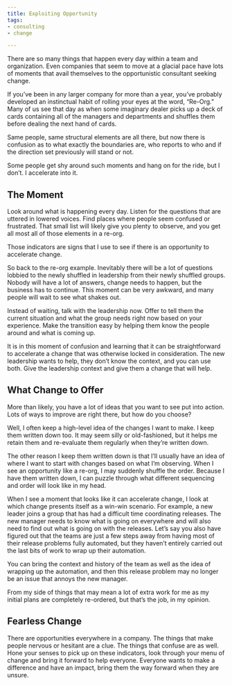 ```yaml
---
title: Exploiting Opportunity
tags:
- consulting
- change

---
```

There are so many things that happen every day within a team and organization. Even companies that seem to move at a glacial pace have lots of moments that avail themselves to the opportunistic consultant seeking change.

If you’ve been in any larger company for more than a year, you’ve probably developed an instinctual habit of rolling your eyes at the word, “Re-Org.” Many of us see that day as when some imaginary dealer picks up a deck of cards containing all of the managers and departments and shuffles them before dealing the next hand of cards.

Same people, same structural elements are all there, but now there is confusion as to what exactly the boundaries are, who reports to who and if the direction set previously will stand or not.

Some people get shy around such moments and hang on for the ride, but I don’t. I accelerate into it.

## The Moment

Look around what is happening every day. Listen for the questions that are uttered in lowered voices. Find places where people seem confused or frustrated. That small list will likely give you plenty to observe, and you get all most all of those elements in a re-org.

Those indicators are signs that I use to see if there is an opportunity to accelerate change.

So back to the re-org example. Inevitably there will be a lot of questions lobbied to the newly shuffled in leadership from their newly shuffled groups. Nobody will have a lot of answers, change needs to happen, but the business has to continue. This moment can be very awkward, and many people will wait to see what shakes out.

Instead of waiting, talk with the leadership now. Offer to tell them the current situation and what the group needs right now based on your experience. Make the transition easy by helping them know the people around and what is coming up.

It is in this moment of confusion and learning that it can be straightforward to accelerate a change that was otherwise locked in consideration. The new leadership wants to help, they don’t know the context, and you can use both. Give the leadership context and give them a change that will help.

## What Change to Offer

More than likely, you have a lot of ideas that you want to see put into action. Lots of ways to improve are right there, but how do you choose?

Well, I often keep a high-level idea of the changes I want to make. I keep them written down too. It may seem silly or old-fashioned, but it helps me retain them and re-evaluate them regularly when they’re written down.

The other reason I keep them written down is that I’ll usually have an idea of where I want to start with changes based on what I’m observing. When I see an opportunity like a re-org, I may suddenly shuffle the order. Because I have them written down, I can puzzle through what different sequencing and order will look like in my head.

When I see a moment that looks like it can accelerate change, I look at which change presents itself as a win-win scenario. For example, a new leader joins a group that has had a difficult time coordinating releases. The new manager needs to know what is going on everywhere and will also need to find out what is going on with the releases. Let’s say you also have figured out that the teams are just a few steps away from having most of their release problems fully automated, but they haven’t entirely carried out the last bits of work to wrap up their automation.

You can bring the context and history of the team as well as the idea of wrapping up the automation, and then this release problem may no longer be an issue that annoys the new manager.

From my side of things that may mean a lot of extra work for me as my initial plans are completely re-ordered, but that’s the job, in my opinion.

## Fearless Change

There are opportunities everywhere in a company. The things that make people nervous or hesitant are a clue. The things that confuse are as well. Hone your senses to pick up on these indicators, look through your menu of change and bring it forward to help everyone. Everyone wants to make a difference and have an impact, bring them the way forward when they are unsure.

